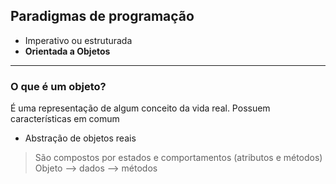 ## Paradigmas de programação
- Imperativo ou estruturada
- **Orientada a Objetos**

---

### O que é um objeto? 
É uma representação de algum conceito da vida real. Possuem características em comum 

- Abstração de objetos reais 

> São compostos por estados e comportamentos (atributos e métodos) \
> Objeto --> dados --> métodos